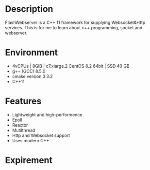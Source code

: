 # Description
FlashWebserver is a C++ 11 framework for supplying Websocket&Http services. This is for me to learn about c++ programming, socket and webserver.
# Environment
- 4vCPUs | 8GiB | c7.xlarge.2 CentOS 8.2 64bit | SSD 40 GB
- g++ (GCC) 8.5.0
- cmake version 3.3.2
- C++11
# Features
- Lightweight and high-performence
- Epoll
- Reactor
- Mutilthread
- Http and Websocket support
- Uses modern C++
# Expirement

